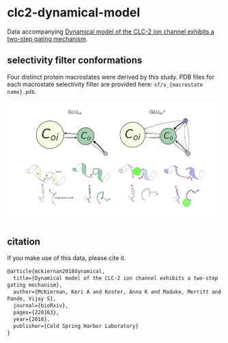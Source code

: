 # clc2-dynamical-model

Data accompanying [Dynamical model of the CLC-2 ion channel exhibits a two-step gating mechanism](doi.org/10.1101/228163).

## selectivity filter conformations

Four distinct protein macrostates were derived by this study. PDB files for each macrostate selectivity filter are provided here: `sf/s_{macrostate name}.pdb`.

![macrostate model](media/model.png)

## citation

If you make use of this data, please cite it.
```
@article{mckiernan2018dynamical,
  title={Dynamical model of the CLC-2 ion channel exhibits a two-step gating mechanism},
  author={McKiernan, Keri A and Koster, Anna K and Maduke, Merritt and Pande, Vijay S},
  journal={bioRxiv},
  pages={228163},
  year={2018},
  publisher={Cold Spring Harbor Laboratory}
}
```